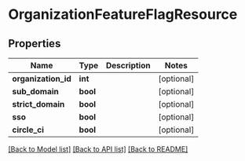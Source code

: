 # OrganizationFeatureFlagResource

## Properties
Name | Type | Description | Notes
------------ | ------------- | ------------- | -------------
**organization_id** | **int** |  | [optional] 
**sub_domain** | **bool** |  | [optional] 
**strict_domain** | **bool** |  | [optional] 
**sso** | **bool** |  | [optional] 
**circle_ci** | **bool** |  | [optional] 

[[Back to Model list]](../README.md#documentation-for-models) [[Back to API list]](../README.md#documentation-for-api-endpoints) [[Back to README]](../README.md)


